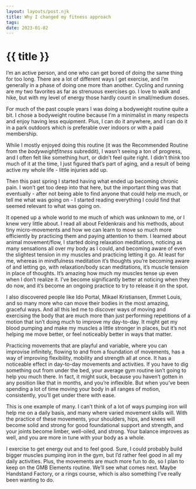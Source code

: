```yaml
---
layout: layouts/post.njk
title: Why I changed my fitness approach
tags: 
date: 2023-01-02
---
```


# {{ title }}

I’m an active person, and one who can get bored of doing the same thing for too long. There are a lot of different ways I get exercise, and I’m generally in a phase of doing one more than another. Cycling and running are my two favorites as far as strenuous exercises go. I love to walk and hike, but with my level of energy those hardly count in small/medium doses.

For much of the past couple years I was doing a bodyweight routine quite a bit. I chose a bodyweight routine because I’m a minimalist in many respects and enjoy having less equipment. Plus, I can do it anywhere, and I can do it in a park outdoors which is preferable over indoors or with a paid membership.

While I mostly enjoyed doing this routine (it was the Recommended Routine from the *bodyweightfitness* subreddit), I wasn’t seeing a ton of progress, and I often felt like something hurt, or didn’t feel quite right. I didn’t think too much of it at the time, I just figured that’s part of aging, and a result of being active my whole life - little injuries add up.

Then this past spring I started having what ended up becoming chronic pain. I won’t get too deep into that here, but the important thing was that eventually - after not being able to find anyone that could help me much, or tell me what was going on - I started reading everything I could find that seemed relevant to what was going on.

It opened up a whole world to me much of which was unknown to me, or I knew very little about. I read all about Feldenkrais and his methods, about tiny micro-movements and how we can learn to move so much more efficiently by practicing them and paying attention to them. I learned about animal movement/flow, I started doing relaxation meditations, noticing as many sensations all over my body as I could, and becoming aware of even the slightest tension in my muscles and practicing letting it go. At least for me, whereas in mindfulness meditation it’s thoughts you’re becoming aware of and letting go, with relaxation/body scan meditations, it’s muscle tension in place of thoughts. It’s amazing how much my muscles tense up even when I don’t realize it. I’ve become significantly better at noticing when they do now, and it’s become an ongoing practice to try to release it on the spot.

I also discovered people like Ido Portal, Mikael Kristiansen, Emmet Louis, and so many more who can move their bodies in the most amazing, graceful ways. And all this led me to discover ways of moving and exercising the body that are much more than just performing repetitions of a motion that isn’t doing much to improve my day-to-day. It might get my blood pumping and make my muscles a little stronger in places, but it’s not helping me move better, or feel noticeably better in ways that matter.

Practicing movements that are playful and variable, where you can improvise infinitely, flowing to and from a foundation of movements, has a way of improving flexibility, mobility and strength all at once. It has a noticeable effect in day-to-day movements and activities. If you have to dig something out from under the bed, your average gym routine isn’t going to help you much there. In fact, it might suck, because you haven’t gotten in any position like that in months, and you’re inflexible. But when you’ve been spending a lot of time moving your body in all ranges of motion, consistently, you’ll get under there with ease.

This is one example of many. I can’t think of a lot of ways pumping iron will help me on a daily basis, and many where varied movement skills will. With the practice of these movements, your shoulders, hips, and knees will become solid and strong for good foundational support and strength, and your joints become limber, well-oiled, and strong. Your balance improves as well, and you are more in tune with your body as a whole.

I exercise to get energy out and to feel good. Sure, I could probably build bigger muscles pumping iron in the gym, but I’d rather feel good in all my daily activities. Plus, the movements are much more fun to do, so I plan to keep on the GMB Elements routine. We’ll see what comes next. Maybe Handstand Factory, or a rings course, which is also something I’ve really been wanting to do.
